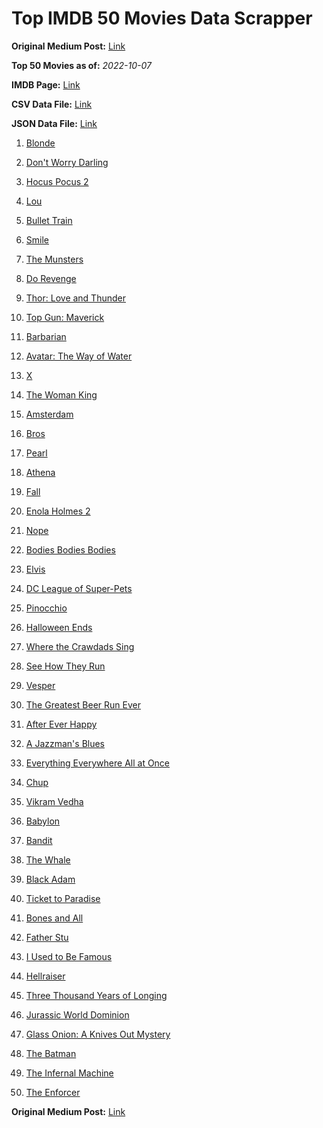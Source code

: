 # Top IMDB 50 Movies Data Scrapper

**Original Medium Post:** [Link](https://medium.com/@nishantsahoo/which-movie-should-i-watch-5c83a3c0f5b1) 

**Top 50 Movies as of:** _2022-10-07_

**IMDB Page:** [Link](http://www.imdb.com/search/title?release_date=2022,2022&title_type=feature)

**CSV Data File:** [Link](/Data/data.csv)

**JSON Data File:** [Link](/Data/data.json)

1. [Blonde](https://www.imdb.com/title/tt1655389/?ref_=adv_li_tt)

2. [Don't Worry Darling](https://www.imdb.com/title/tt10731256/?ref_=adv_li_tt)

3. [Hocus Pocus 2](https://www.imdb.com/title/tt11909878/?ref_=adv_li_tt)

4. [Lou](https://www.imdb.com/title/tt5315210/?ref_=adv_li_tt)

5. [Bullet Train](https://www.imdb.com/title/tt12593682/?ref_=adv_li_tt)

6. [Smile](https://www.imdb.com/title/tt15474916/?ref_=adv_li_tt)

7. [The Munsters](https://www.imdb.com/title/tt14813212/?ref_=adv_li_tt)

8. [Do Revenge](https://www.imdb.com/title/tt13327038/?ref_=adv_li_tt)

9. [Thor: Love and Thunder](https://www.imdb.com/title/tt10648342/?ref_=adv_li_tt)

10. [Top Gun: Maverick](https://www.imdb.com/title/tt1745960/?ref_=adv_li_tt)

11. [Barbarian](https://www.imdb.com/title/tt15791034/?ref_=adv_li_tt)

12. [Avatar: The Way of Water](https://www.imdb.com/title/tt1630029/?ref_=adv_li_tt)

13. [X](https://www.imdb.com/title/tt13560574/?ref_=adv_li_tt)

14. [The Woman King](https://www.imdb.com/title/tt8093700/?ref_=adv_li_tt)

15. [Amsterdam](https://www.imdb.com/title/tt10304142/?ref_=adv_li_tt)

16. [Bros](https://www.imdb.com/title/tt9731598/?ref_=adv_li_tt)

17. [Pearl](https://www.imdb.com/title/tt18925334/?ref_=adv_li_tt)

18. [Athena](https://www.imdb.com/title/tt15445056/?ref_=adv_li_tt)

19. [Fall](https://www.imdb.com/title/tt15325794/?ref_=adv_li_tt)

20. [Enola Holmes 2](https://www.imdb.com/title/tt14641788/?ref_=adv_li_tt)

21. [Nope](https://www.imdb.com/title/tt10954984/?ref_=adv_li_tt)

22. [Bodies Bodies Bodies](https://www.imdb.com/title/tt8110652/?ref_=adv_li_tt)

23. [Elvis](https://www.imdb.com/title/tt3704428/?ref_=adv_li_tt)

24. [DC League of Super-Pets](https://www.imdb.com/title/tt8912936/?ref_=adv_li_tt)

25. [Pinocchio](https://www.imdb.com/title/tt4593060/?ref_=adv_li_tt)

26. [Halloween Ends](https://www.imdb.com/title/tt10665342/?ref_=adv_li_tt)

27. [Where the Crawdads Sing](https://www.imdb.com/title/tt9411972/?ref_=adv_li_tt)

28. [See How They Run](https://www.imdb.com/title/tt13640696/?ref_=adv_li_tt)

29. [Vesper](https://www.imdb.com/title/tt20225374/?ref_=adv_li_tt)

30. [The Greatest Beer Run Ever](https://www.imdb.com/title/tt10268488/?ref_=adv_li_tt)

31. [After Ever Happy](https://www.imdb.com/title/tt13070038/?ref_=adv_li_tt)

32. [A Jazzman's Blues](https://www.imdb.com/title/tt14307536/?ref_=adv_li_tt)

33. [Everything Everywhere All at Once](https://www.imdb.com/title/tt6710474/?ref_=adv_li_tt)

34. [Chup](https://www.imdb.com/title/tt15654262/?ref_=adv_li_tt)

35. [Vikram Vedha](https://www.imdb.com/title/tt13131350/?ref_=adv_li_tt)

36. [Babylon](https://www.imdb.com/title/tt10640346/?ref_=adv_li_tt)

37. [Bandit](https://www.imdb.com/title/tt9853500/?ref_=adv_li_tt)

38. [The Whale](https://www.imdb.com/title/tt13833688/?ref_=adv_li_tt)

39. [Black Adam](https://www.imdb.com/title/tt6443346/?ref_=adv_li_tt)

40. [Ticket to Paradise](https://www.imdb.com/title/tt14109724/?ref_=adv_li_tt)

41. [Bones and All](https://www.imdb.com/title/tt10168670/?ref_=adv_li_tt)

42. [Father Stu](https://www.imdb.com/title/tt14439896/?ref_=adv_li_tt)

43. [I Used to Be Famous](https://www.imdb.com/title/tt15807910/?ref_=adv_li_tt)

44. [Hellraiser](https://www.imdb.com/title/tt0887261/?ref_=adv_li_tt)

45. [Three Thousand Years of Longing](https://www.imdb.com/title/tt9198364/?ref_=adv_li_tt)

46. [Jurassic World Dominion](https://www.imdb.com/title/tt8041270/?ref_=adv_li_tt)

47. [Glass Onion: A Knives Out Mystery](https://www.imdb.com/title/tt11564570/?ref_=adv_li_tt)

48. [The Batman](https://www.imdb.com/title/tt1877830/?ref_=adv_li_tt)

49. [The Infernal Machine](https://www.imdb.com/title/tt15275256/?ref_=adv_li_tt)

50. [The Enforcer](https://www.imdb.com/title/tt14857730/?ref_=adv_li_tt)

**Original Medium Post:** [Link](https://medium.com/@nishantsahoo/which-movie-should-i-watch-5c83a3c0f5b1) 
